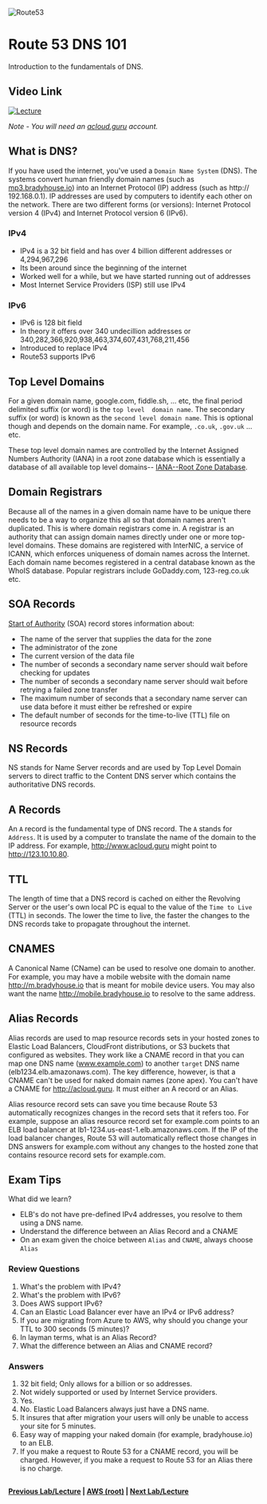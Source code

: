 ![Route53](https://i.imgur.com/vG67Qx0.png)


Route 53 DNS 101
======

Introduction to the fundamentals of DNS.

## Video Link

[![Lecture](https://i.imgur.com/ktN50gJ.png)](https://acloud.guru/course/aws-certified-solutions-architect-associate/learn/route53/dns101/watch)

*Note - You will need an [acloud.guru](acloud.guru) account.*


## What is DNS?

If you have used the internet, you've used a `Domain Name System` (DNS). The systems convert human friendly domain
names (such as [mp3.bradyhouse.io](http://mp3.bradyhouse.io)) into an Internet Protocol (IP) address (such as http://
192.168.0.1).  IP addresses are used by computers to identify each other on the network. There are two different forms 
(or versions): Internet Protocol version 4 (IPv4) and Internet Protocol version 6 (IPv6).


### IPv4

* IPv4 is a 32 bit field and has over 4 billion different addresses or 4,294,967,296
* Its been around since the beginning of the internet
* Worked well for a while, but we have started running out of addresses
* Most Internet Service Providers (ISP) still use IPv4


### IPv6

* IPv6 is 128 bit field
* In theory it offers over 340 undecillion addresses or 340,282,366,920,938,463,374,607,431,768,211,456
* Introduced to replace IPv4
* Route53 supports IPv6


## Top Level Domains

For a given domain name, google.com, fiddle.sh, ... etc, the final period delimited suffix (or word) is the `top level 
domain name`. The secondary suffix (or word) is known as the `second level domain name`. This is optional though and 
depends on the domain name.  For example, `.co.uk`, `.gov.uk` ... etc.

These top level domain names are controlled by the Internet Assigned Numbers Authority (IANA) in a root zone 
database which is essentially a database of all available top level domains-- [IANA--Root Zone Database](http://www.iana.org/domains/root/db).


## Domain Registrars

Because all of the names in a given domain name have to be unique there needs to be a way to organize this all so
that domain names aren't duplicated.  This is where domain registrars come in. A registrar is an authority
that can assign domain names directly under one or more top-level domains. These domains are registered with
InterNIC, a service of ICANN, which enforces uniqueness of domain names across the Internet. Each domain name
becomes registered in a central database known as the WhoIS database.  Popular registrars include GoDaddy.com, 
123-reg.co.uk etc.


## SOA Records

[Start of Authority](https://www.webopedia.com/TERM/S/Start_of_Authority.html) (SOA) record stores information about:

* The name of the server that supplies the data for the zone
* The administrator of the zone
* The current version of the data file
* The number of seconds a secondary name server should wait before checking for updates
* The number of seconds a secondary name server should wait before retrying a failed zone transfer
* The maximum number of seconds that a secondary name server can use data before it must either be refreshed or expire
* The default number of seconds for the time-to-live (TTL) file on resource records


## NS Records

NS stands for Name Server records and are used by Top Level Domain servers to direct traffic to the Content DNS
server which contains the authoritative DNS records.


## A Records

An `A` record is the fundamental type of DNS record. The `A` stands for `Address`. It is used by a computer to 
translate the name of the domain to the IP address.  For example, http://www.acloud.guru might point to 
http://123.10.10.80.


## TTL

The length of time that a DNS record is cached on either the Revolving Server or the user's own local PC is equal
to the value of the `Time to Live` (TTL) in seconds.  The lower the time to live, the faster the changes to 
the DNS records take to propagate throughout the internet.

 
## CNAMES

A Canonical Name (CName) can be used to resolve one domain to another. For example, you may have a mobile website
with the domain name http://m.bradyhouse.io that is meant for mobile device users.  You may also want the name
http://mobile.bradyhouse.io to resolve to the same address.


## Alias Records

Alias records are used to map resource records sets in your hosted zones to Elastic Load Balancers, CloudFront
distributions, or S3 buckets that configured as websites.  They work like a CNAME record in that you can map
one DNS name (www.example.com) to another `target` DNS name (elb1234.elb.amazonaws.com). The key difference, however, is
that a CNAME can't be used for naked domain names (zone apex). You can't have a CNAME for http://acloud.guru.  It
must either an A record or an Alias. 

Alias resource record sets can save you time because Route 53 automatically recognizes changes in the record sets that
it refers too.  For example, suppose an alias resource record set for example.com points to an ELB load balancer at
lb1-1234.us-east-1.elb.amazonaws.com.  If the IP of the load balancer changes, Route 53 will automatically reflect
those changes in DNS answers for example.com without any changes to the hosted zone that contains resource
record sets for example.com.


## Exam Tips

What did we learn?

* ELB's do not have pre-defined IPv4 addresses, you resolve to them using a DNS name.
* Understand the difference between an Alias Record and a CNAME
* On an exam given the choice between `Alias` and `CNAME`, always choose `Alias`


### Review Questions

1.  What's the problem with IPv4?
2.  What's the problem with IPv6?
3.  Does AWS support IPv6?
4.  Can an Elastic Load Balancer ever have an IPv4 or IPv6 address?
5.  If you are migrating from Azure to AWS, why should you change your TTL to 300 seconds (5 minutes)?
6.  In layman terms, what is an Alias Record?
7.  What the difference between an Alias and CNAME record?


### Answers

1.  32 bit field; Only allows for a billion or so addresses.
2.  Not widely supported or used by Internet Service providers.
3.  Yes.
4.  No. Elastic Load Balancers always just have a DNS name.
5.  It insures that after migration your users will only be unable to access your site for 5 minutes.
6.  Easy way of mapping your naked domain (for example, bradyhouse.io) to an ELB.
7.  If you make a request to Route 53 for a CNAME record, you will be charged. However, if you make a request
    to Route 53 for an Alias there is no charge.
  
  
## 

**[Previous Lab/Lecture](../ec2/ec2-exam-tips.md) | [AWS (root)](../readme.adoc) | [Next Lab/Lecture](route53-register-domain-lab.md)**










